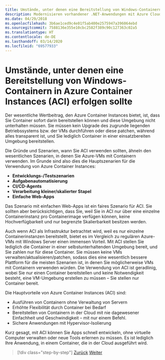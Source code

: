 ```yaml
---
title: Umstände, unter denen eine Bereitstellung von Windows-Containern in Azure Container Instances (ACI) erfolgen sollte
description: Modernisieren vorhandener .NET-Anwendungen mit Azure Cloud und Windows-Containern | Umstände, unter denen eine Bereitstellung von Windows-Containern in Azure Container Instances (ACI) erfolgen sollte
ms.date: 04/29/2018
ms.openlocfilehash: 3b6ae1ced9c4e01f5ab400e2575947a396064ebd
ms.sourcegitcommit: 7588136e355e10cbc2582f389c90c127363c02a5
ms.translationtype: HT
ms.contentlocale: de-DE
ms.lasthandoff: 03/14/2020
ms.locfileid: "69577933"
---
```

# <a name="when-to-deploy-windows-containers-to-azure-container-instances-aci"></a>Umstände, unter denen eine Bereitstellung von Windows-Containern in Azure Container Instances (ACI) erfolgen sollte

Der wesentliche Wertbeitrag, den Azure Container Instances bietet, ist, dass Sie Container sofort darin bereitstellen können und diese Umgebung nicht unterhalten müssen. Sie müssen kein Upgrade des zugrunde liegenden Betriebssystems bzw. der VMs durchführen oder diese patchen, während alles transparent ist, und Sie lediglich Container in einer einsatzbereiten Umgebung bereitstellen.

Die Gründe und Szenarien, wann Sie ACI verwenden sollten, ähneln den wesentlichen Szenarien, in denen Sie Azure-VMs mit Containern verwenden. Im Grunde sind also dies die Hauptszenarien für die Verwendung von Azure Container Instances:

- **Entwicklungs-/Testszenarien**
- **Aufgabenautomatisierung**
- **CI/CD-Agents**
- **Verarbeitung kleiner/skalierter Stapel**
- **Einfache Web-Apps**

Das Szenario mit einfachen Web-Apps ist ein faires Szenario für ACI. Sie sollten aber berücksichtigen, dass Sie, weil Sie in ACI nur über eine einzelne Containerinstanz pro Containerimage verfügen können, keine Hochverfügbarkeit und nur begrenzte Skalierbarkeit besitzen werden.

Auch wenn ACI als Infrastruktur betrachtet wird, weil es nur einzelne Containerinstanzen bereitstellt, bietet es im Vergleich zu regulären Azure-VMs mit Windows Server einen immensen Vorteil. Mit ACI stellen Sie lediglich die Container in einer selbstunterhaltenden Umgebung bereit, und Sie zahlen nur für diese Container. Sie müssen keine VMs verwalten/aktualisieren/patchen, sodass dies eine wesentlich bessere Plattform für die meisten Szenarien ist, in denen Sie möglicherweise VMs mit Containern verwenden würden. Die Verwendung von ACI ist geradlinig, wobei Sie nur einen Container bereitstellen und keine Notwendigkeit besteht, eine VM-Umgebung erstellen zu müssen – Sie stellen nur Container bereit.

Die Hauptvorteile von Azure Container Instances (ACI) sind:

- Ausführen von Containern ohne Verwaltung von Servern
- Erhöhte Flexibilität durch Container bei Bedarf
- Bereitstellen von Containern in der Cloud mit nie dagewesener Einfachheit und Geschwindigkeit – mit nur einem Befehl.
- Sichere Anwendungen mit Hypervisor-Isolierung

Kurz gesagt, mit ACI können Sie Apps schnell entwickeln, ohne virtuelle Computer verwalten oder neue Tools erlernen zu müssen. Es ist lediglich Ihre Anwendung, in einem Container, die in der Cloud ausgeführt wird.

> [!div class="step-by-step"]
> [Zurück](when-to-deploy-windows-containers-to-azure-vms-iaas-cloud.md)
> [Weiter](when-to-deploy-windows-containers-to-azure-container-service-kubernetes.md)
